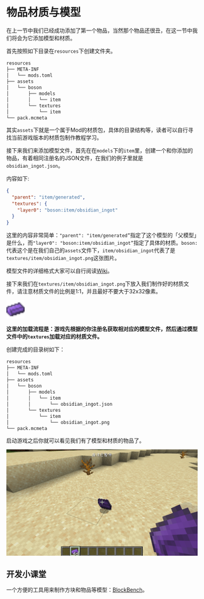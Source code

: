 # 物品材质与模型

在上一节中我们已经成功添加了第一个物品，当然那个物品还很丑，在这一节中我们将会为它添加模型和材质。

首先按照如下目录在`resources`下创建文件夹。

```
resources
├── META-INF
│   └── mods.toml
├── assets
│   └── boson
│       ├── models
│       │   └── item
│       └── textures
│           └── item
└── pack.mcmeta
```

其实`assets`下就是一个属于Mod的材质包，具体的目录结构等，读者可以自行寻找当前游戏版本的材质包制作教程学习。

接下来我们来添加模型文件，首先在在`models`下的`item`里，创建一个和你添加的物品，有着相同注册名的JSON文件，在我们的例子里就是`obsidian_ingot.json`。

内容如下:

```json
{
  "parent": "item/generated",
  "textures": {
    "layer0": "boson:item/obsidian_ingot"
  }
}
```

这里的内容非常简单：`"parent": "item/generated”`指定了这个模型的「父模型」是什么，而`"layer0": "boson:item/obsidian_ingot”`指定了具体的材质。`boson:`代表这个是在我们自己的`assets`文件下，`item/obsidian_ingot`代表了是`textures/item/obsidian_ingot.png`这张图片。

模型文件的详细格式大家可以自行阅读[Wiki]([https://minecraft-zh.gamepedia.com/index.php?title=%E6%A8%A1%E5%9E%8B&variant=zh](https://minecraft-zh.gamepedia.com/index.php?title=模型&variant=zh))。

接下来我们在`textures/item/obsidian_ingot.png`下放入我们制作好的材质文件，请注意材质文件的比例是1:1，并且最好不要大于32x32像素。

<img src="./modelandtextures.assets/obsidian_ingot.png" style="zoom:300%;" />

**这里的加载流程是：游戏先根据的你注册名获取相对应的模型文件，然后通过模型文件中的`textures`加载对应的材质文件。**

创建完成的目录树如下：

```
resources
├── META-INF
│   └── mods.toml
├── assets
│   └── boson
│       ├── models
│       │   └── item
│       │       └── obsidian_ingot.json
│       └── textures
│           └── item
│               └── obsidian_ingot.png
└── pack.mcmeta

```

启动游戏之后你就可以看见我们有了模型和材质的物品了。

![image-20200427113433338](modelandtextures.assets/image-20200427113433338.png)

## 开发小课堂

一个方便的工具用来制作方块和物品等模型：[BlockBench](https://blockbench.net/)。